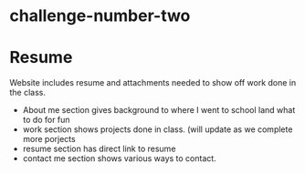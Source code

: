# challenge-number-two

# Resume
Website includes resume and attachments needed to show off work done in the class.
- About me section gives background to where I went to school land what to do for fun
- work section shows projects done in class. (will update as we complete more porjects
- resume section has direct link to resume
- contact me section shows various ways to contact. 
